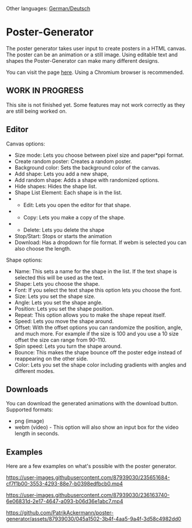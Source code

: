Other languages: [German/Deutsch](https://github.com/PatrikAckermann/poster-generator/blob/master/README_de.md)

# Poster-Generator

The poster generator takes user input to create posters in a HTML canvas. The poster can be an animation or a still image. Using editable text and shapes the Poster-Generator can make many different designs.

You can visit the page [here](https://patrikackermann.github.io/poster-generator/). Using a Chromium browser is recommended.

## **WORK IN PROGRESS**
This site is not finished yet. Some features may not work correctly as they are still being worked on. 

## Editor
Canvas options:
- Size mode: Lets you choose between pixel size and paper*ppi format.
- Create random poster: Creates a random poster.
- Background color: Sets the background color of the canvas.
- Add shape: Lets you add a new shape,
- Add random shape: Adds a shape with randomized options.
- Hide shapes: Hides the shape list.
- Shape List Element: Each shape is in the list.
- - Edit: Lets you open the editor for that shape.
- - Copy: Lets you make a copy of the shape.
- - Delete: Lets you delete the shape
- Stop/Start: Stops or starts the animation
- Download: Has a dropdown for file format. If webm is selected you can also choose the length.

Shape options:
- Name: This sets a name for the shape in the list. If the text shape is selected this will be used as the text.
- Shape: Lets you choose the shape.
- Font: If you select the text shape this option lets you choose the font.
- Size: Lets you set the shape size.
- Angle: Lets you set the shape angle.
- Position: Lets you set the shape position.
- Repeat: This option allows you to make the shape repeat itself.
- Speed: Lets you move the shape around.
- Offset: With the offset options you can randomize the position, angle, and much more. For example if the size is 100 and you use a 10 size offset the size can range from 90-110.
- Spin speed: Lets you turn the shape around.
- Bounce: This makes the shape bounce off the poster edge instead of reappearing on the other side.
- Color: Lets you set the shape color including gradients with angles and different modes.

## Downloads
You can download the generated animations with the download button.
Supported formats:
- png (image)
- webm (video) - This option will also show an input box for the video length in seconds.

## Examples
Here are a few examples on what's possible with the poster generator.

https://user-images.githubusercontent.com/87939030/235651684-cf7f1b00-3553-4293-88e7-b0398edfbcb0.mp4

https://user-images.githubusercontent.com/87939030/236163740-6e06831d-2e17-4647-a093-b06d36e1abc7.mp4

https://github.com/PatrikAckermann/poster-generator/assets/87939030/045a1502-3b4f-4aa5-9a4f-3d58c4982dd0